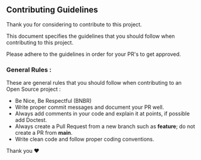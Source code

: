 ## Contributing Guidelines

 Thank you for considering to contribute to this project.
 
 This document specifies the guidelines that you should follow when contributing to this project.
 
 Please adhere to the guidelines in order for your PR's to get approved.

### General Rules :
These are general rules that you should  follow when contributing to an Open Source project :

- Be Nice, Be Respectful (BNBR)
- Write proper commit messages and document your PR well.
- Always add comments in your code and explain it at points, if possible add Doctest.
- Always create a Pull Request from a new branch such as **feature**; do not create a PR from **main**.
- Write clean code and follow proper coding conventions.

Thank you ❤
